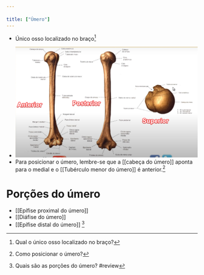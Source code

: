 ```yaml
---

title: ["Úmero"]
---
```

+ Único osso localizado no braço[^679385]

[^679385]: Qual o único osso localizado no braço?

+ ![Pasted image 20210330005012.png](Pasted%20image%2020210330005012.png)
+ Para posicionar o úmero, lembre-se que a [[cabeça do úmero]] aponta para o medial e o [[Tubérculo menor do úmero]] é anterior.[^773688]

[^773688]: Como posicionar o úmero?


# Porções do úmero
+ [[Epífise proximal do úmero]]
+ [[Diáfise do úmero]]
+ [[Epífise distal do úmero]]  [^64619]

[^64619]: Quais são as porções do úmero?
#review 
